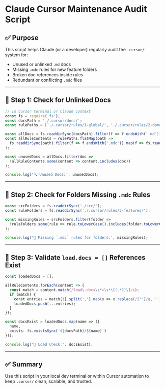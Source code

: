
# Claude Cursor Maintenance Audit Script

## ✅ Purpose
This script helps Claude (or a developer) regularly audit the `.cursor/` system for:

- Unused or unlinked `.md` docs
- Missing `.mdc` rules for new feature folders
- Broken doc references inside rules
- Redundant or conflicting `.mdc` files

---

## 📂 Step 1: Check for Unlinked Docs

```ts
// In Cursor terminal or Claude context
const fs = require('fs');
const docsPath = './.cursor/docs/';
const rulePaths = ['./.cursor/rules/1-global/', './.cursor/rules/2-domain/', './.cursor/rules/3-features/', './.cursor/rules/4-utils/'];

const allDocs = fs.readdirSync(docsPath).filter(f => f.endsWith('.md'));
const allRuleContents = rulePaths.flatMap(path =>
  fs.readdirSync(path).filter(f => f.endsWith('.mdc')).map(f => fs.readFileSync(path + f, 'utf8'))
);

const unusedDocs = allDocs.filter(doc =>
  !allRuleContents.some(content => content.includes(doc))
);

console.log('🔍 Unused Docs:', unusedDocs);
```

---

## 📂 Step 2: Check for Folders Missing `.mdc` Rules

```ts
const srcFolders = fs.readdirSync('./src/');
const ruleFolders = fs.readdirSync('./.cursor/rules/3-features/');

const missingRules = srcFolders.filter(folder =>
  !ruleFolders.some(rule => rule.toLowerCase().includes(folder.toLowerCase()))
);

console.log('📛 Missing `.mdc` rules for folders:', missingRules);
```

---

## 📂 Step 3: Validate `load.docs = []` References Exist

```ts
const loadedDocs = [];

allRuleContents.forEach(content => {
  const match = content.match(/load\.docs\s*=\s*\[(.*?)\]/s);
  if (match) {
    const entries = match[1].split(',').map(x => x.replace(/["']/g, '').trim());
    loadedDocs.push(...entries);
  }
});

const docsExist = loadedDocs.map(name => ({
  name,
  exists: fs.existsSync(`${docsPath}/${name}`)
}));

console.log('🧾 Load Check:', docsExist);
```

---

## ✅ Summary
Use this script in your local dev terminal or within Cursor automation to keep `.cursor/` clean, scalable, and trusted.

